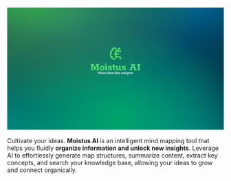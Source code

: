 ![Moistus AI](public/images/moistus-ai.webp)

Cultivate your ideas. **Moistus AI** is an intelligent mind mapping tool that helps you fluidly **organize information and unlock new insights**. Leverage AI to effortlessly generate map structures, summarize content, extract key concepts, and search your knowledge base, allowing your ideas to grow and connect organically.
